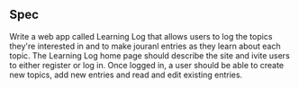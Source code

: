 ## Spec
Write a web app called Learning Log that allows users to log the topics they're interested in and to make jouranl entries as they learn about each topic. The Learning Log home page should describe the site and ivite users to either register or log in. Once logged in, a user should be able to create new topics, add new entries and read and edit existing entries.


